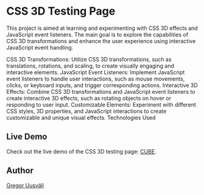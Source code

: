 # CSS 3D Testing Page
This project is aimed at learning and experimenting with CSS 3D effects and JavaScript event listeners. The main goal is to explore the capabilities of CSS 3D transformations and enhance the user experience using interactive JavaScript event handling.

CSS 3D Transformations: Utilize CSS 3D transformations, such as translations, rotations, and scaling, to create visually engaging and interactive elements.
JavaScript Event Listeners: Implement JavaScript event listeners to handle user interactions, such as mouse movements, clicks, or keyboard inputs, and trigger corresponding actions.
Interactive 3D Effects: Combine CSS 3D transformations and JavaScript event listeners to create interactive 3D effects, such as rotating objects on hover or responding to user input.
Customizable Elements: Experiment with different CSS styles, 3D properties, and JavaScript interactions to create customizable and unique visual effects.
Technologies Used

## Live Demo

Check out the live demo of the CSS 3D testing page: [CUBE](https://gregor-uusvali.github.io/CUBE/).

## Author

[Gregor Uusväli](https://github.com/gregor-uusvali/)
